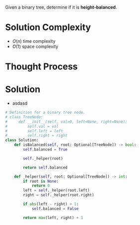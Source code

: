 Given a binary tree, determine if it is **height-balanced**.
# Solution Complexity
- $O(n)$ time complexity
- $O(1)$ space complexity
# Thought Process
# Solution
- asdasd
```Python
# Definition for a binary tree node.
# class TreeNode:
#     def __init__(self, val=0, left=None, right=None):
#         self.val = val
#         self.left = left
#         self.right = right
class Solution:
	def isBalanced(self, root: Optional[TreeNode]) -> bool:
		self.balanced = True

		self._helper(root)

		return self.balanced

	def _helper(self, root: Optional[TreeNode]) -> int:
		if root is None:
			return 0
		left = self._helper(root.left)
		right = self._helper(root.right)

		if abs(left - right) > 1:
			self.balanced = False

		return max(left, right) + 1
```